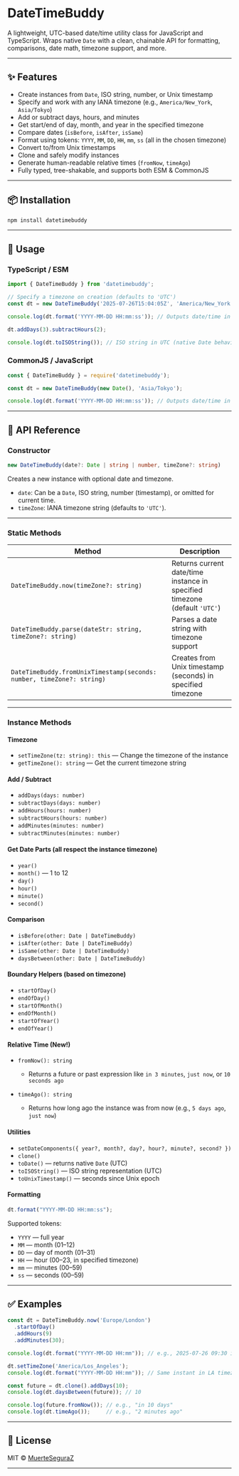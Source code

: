 # DateTimeBuddy

A lightweight, UTC-based date/time utility class for JavaScript and TypeScript. Wraps native `Date` with a clean, chainable API for formatting, comparisons, date math, timezone support, and more.

---

## ✨ Features

- Create instances from `Date`, ISO string, number, or Unix timestamp  
- Specify and work with any IANA timezone (e.g., `America/New_York`, `Asia/Tokyo`)  
- Add or subtract days, hours, and minutes  
- Get start/end of day, month, and year in the specified timezone  
- Compare dates (`isBefore`, `isAfter`, `isSame`)  
- Format using tokens: `YYYY`, `MM`, `DD`, `HH`, `mm`, `ss` (all in the chosen timezone)  
- Convert to/from Unix timestamps  
- Clone and safely modify instances  
- Generate human-readable relative times (`fromNow`, `timeAgo`) 
- Fully typed, tree-shakable, and supports both ESM & CommonJS  

---

## 📦 Installation

```bash
npm install datetimebuddy
````

---

## 🚀 Usage

### TypeScript / ESM

```ts
import { DateTimeBuddy } from 'datetimebuddy';

// Specify a timezone on creation (defaults to 'UTC')
const dt = new DateTimeBuddy('2025-07-26T15:04:05Z', 'America/New_York');

console.log(dt.format('YYYY-MM-DD HH:mm:ss')); // Outputs date/time in America/New_York timezone

dt.addDays(3).subtractHours(2);

console.log(dt.toISOString()); // ISO string in UTC (native Date behavior)
```

### CommonJS / JavaScript

```js
const { DateTimeBuddy } = require('datetimebuddy');

const dt = new DateTimeBuddy(new Date(), 'Asia/Tokyo');

console.log(dt.format('YYYY-MM-DD HH:mm:ss')); // Outputs date/time in Asia/Tokyo timezone
```

---

## 🔧 API Reference

### Constructor

```ts
new DateTimeBuddy(date?: Date | string | number, timeZone?: string)
```

Creates a new instance with optional date and timezone.

* `date`: Can be a `Date`, ISO string, number (timestamp), or omitted for current time.
* `timeZone`: IANA timezone string (defaults to `'UTC'`).

---

### Static Methods

| Method                                                                | Description                                                                |
| --------------------------------------------------------------------- | -------------------------------------------------------------------------- |
| `DateTimeBuddy.now(timeZone?: string)`                                | Returns current date/time instance in specified timezone (default `'UTC'`) |
| `DateTimeBuddy.parse(dateStr: string, timeZone?: string)`             | Parses a date string with timezone support                                 |
| `DateTimeBuddy.fromUnixTimestamp(seconds: number, timeZone?: string)` | Creates from Unix timestamp (seconds) in specified timezone                |

---

### Instance Methods

#### Timezone

* `setTimeZone(tz: string): this` — Change the timezone of the instance
* `getTimeZone(): string` — Get the current timezone string

#### Add / Subtract

* `addDays(days: number)`
* `subtractDays(days: number)`
* `addHours(hours: number)`
* `subtractHours(hours: number)`
* `addMinutes(minutes: number)`
* `subtractMinutes(minutes: number)`

#### Get Date Parts (all respect the instance timezone)

* `year()`
* `month()` — 1 to 12
* `day()`
* `hour()`
* `minute()`
* `second()`

#### Comparison

* `isBefore(other: Date | DateTimeBuddy)`
* `isAfter(other: Date | DateTimeBuddy)`
* `isSame(other: Date | DateTimeBuddy)`
* `daysBetween(other: Date | DateTimeBuddy)`

#### Boundary Helpers (based on timezone)

* `startOfDay()`
* `endOfDay()`
* `startOfMonth()`
* `endOfMonth()`
* `startOfYear()`
* `endOfYear()`

#### Relative Time (New!)

* `fromNow(): string`

  * Returns a future or past expression like `in 3 minutes`, `just now`, or `10 seconds ago`
* `timeAgo(): string`

  * Returns how long ago the instance was from now (e.g., `5 days ago`, `just now`)

#### Utilities

* `setDateComponents({ year?, month?, day?, hour?, minute?, second? })`
* `clone()`
* `toDate()` — returns native `Date` (UTC)
* `toISOString()` — ISO string representation (UTC)
* `toUnixTimestamp()` — seconds since Unix epoch

#### Formatting

```ts
dt.format("YYYY-MM-DD HH:mm:ss");
```

Supported tokens:

* `YYYY` — full year
* `MM` — month (01–12)
* `DD` — day of month (01–31)
* `HH` — hour (00–23, in specified timezone)
* `mm` — minutes (00–59)
* `ss` — seconds (00–59)

---

## ✅ Examples

```ts
const dt = DateTimeBuddy.now('Europe/London')
  .startOfDay()
  .addHours(9)
  .addMinutes(30);

console.log(dt.format("YYYY-MM-DD HH:mm")); // e.g., 2025-07-26 09:30 in London time

dt.setTimeZone('America/Los_Angeles');
console.log(dt.format("YYYY-MM-DD HH:mm")); // Same instant in LA timezone

const future = dt.clone().addDays(10);
console.log(dt.daysBetween(future)); // 10

console.log(future.fromNow()); // e.g., "in 10 days"
console.log(dt.timeAgo());     // e.g., "2 minutes ago"
```

---

## 📄 License

MIT © [MuerteSeguraZ](https://github.com/MuerteSeguraZ)

---

```

